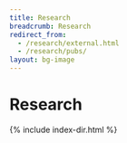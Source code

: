 ```yaml
---
title: Research
breadcrumb: Research
redirect_from:
  - /research/external.html
  - /research/pubs/
layout: bg-image
---
```

# Research

{% include index-dir.html %}
